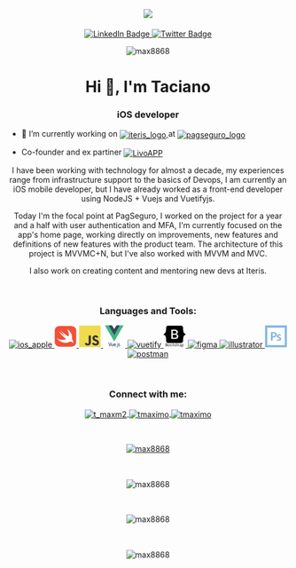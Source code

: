 <div id="header" align="center">
  <img src="./50NA7vr.gif" width="500" />
</div>
<br>
<div id="badges" align="center">
  <a href="https://www.linkedin.com/in/tmaximo/">
    <img src="https://img.shields.io/badge/LinkedIn-blue?style=for-the-badge&logo=linkedin&logoColor=white" alt="LinkedIn Badge"/>
  </a>
  <a href="your-twitter-URL">
    <img src="https://img.shields.io/badge/Twitter-blue?style=for-the-badge&logo=twitter&logoColor=white" alt="Twitter Badge"/>
  </a>
</div>
<p align="center">
    <img src="https://komarev.com/ghpvc/?username=max8868&label=Profile%20views&color=0e75b6&style=flat" alt="max8868" />
</p>

<h1 align="center">Hi 👋, I'm Taciano</h1>
<h3 align="center">iOS developer</h3>

- 🔭 I’m currently working on <a href="www.iteris.com.br" target="_blank" rel="noreferrer"> <img align="center" src="https://www.iteris.com.br/wp-content/themes/iteris/svg/logo.svg" alt="iteris_logo" height="30" /> </a> at <a href="https://pagseguro.uol.com.br/" target="_blank" rel="noreferrer"> <img align="center" src="https://assets.pagseguro.com.br/ps-website-assets/v15.112.1/ps-bootstrap/img/logos/pagbank/pagbank-logo-animado-footer@3x.gif" alt="pagseguro_logo" height="30" /> </a>

- Co-founder and ex partiner <a href="https://livoapp.com.br/" target="_blank" rel="noreferrer"> <img align="center" src="https://play-lh.googleusercontent.com/QC6fDH-oiAR0ITx1ZxKB_-b8lcgj1vU_R9RSUR7MXYjU7VA23Bq01JrhTOYnjlzzKDE=w480-h960-rw" alt="LivoAPP" height="30"/> </a>

<div  align="center">
    <p> 
        I have been working with technology for almost a decade, my experiences range from infrastructure support to the basics of Devops, I am currently an iOS mobile developer, but I have already worked as a front-end developer using NodeJS + Vuejs and Vuetifyjs.

Today I'm the focal point at PagSeguro, I worked on the project for a year and a half with user authentication and MFA, I'm currently focused on the app's home page, working directly on improvements, new features and definitions of new features with the product team. The architecture of this project is MVVMC+N, but I've also worked with MVVM and MVC.

I also work on creating content and mentoring new devs at Iteris.
    </p>
 </div>

<br>
<h3 align="center">Languages and Tools:</h3>
<p align="center">
    <a href="https://developer.apple.com/" target="_blank" rel="noreferrer"> <img src="https://www.vectorlogo.zone/logos/apple/apple-tile.svg" alt="ios_apple" width="40" height="40" /> </a>
    <a href="https://developer.apple.com/swift/" target="_blank" rel="noreferrer"> <img src="https://raw.githubusercontent.com/devicons/devicon/master/icons/swift/swift-original.svg" alt="swift" width="40" height="40" /> </a>    
    <a href="https://developer.mozilla.org/en-US/docs/Web/JavaScript" target="_blank" rel="noreferrer"> <img src="https://raw.githubusercontent.com/devicons/devicon/master/icons/javascript/javascript-original.svg" alt="javascript" width="40" height="40" /> </a>
    <a href="https://vuejs.org/" target="_blank" rel="noreferrer"> <img src="https://raw.githubusercontent.com/devicons/devicon/master/icons/vuejs/vuejs-original-wordmark.svg" alt="vuejs" width="40" height="40" /> </a>
    <a href="https://vuetifyjs.com/en/" target="_blank" rel="noreferrer"> <img src="https://bestofjs.org/logos/vuetify.svg" alt="vuetify" width="40" height="40" /> </a>
    <a href="https://getbootstrap.com" target="_blank" rel="noreferrer"> <img src="https://raw.githubusercontent.com/devicons/devicon/master/icons/bootstrap/bootstrap-plain-wordmark.svg" alt="bootstrap" width="40" height="40" /> </a>
    <a href="https://www.figma.com/" target="_blank" rel="noreferrer"> <img src="https://www.vectorlogo.zone/logos/figma/figma-icon.svg" alt="figma" width="40" height="40" /> </a>
    <a href="https://www.adobe.com/in/products/illustrator.html" target="_blank" rel="noreferrer"> <img src="https://www.vectorlogo.zone/logos/adobe_illustrator/adobe_illustrator-icon.svg" alt="illustrator" width="40" height="40" /> </a>
    <a href="https://www.photoshop.com/en" target="_blank" rel="noreferrer"> <img src="https://raw.githubusercontent.com/devicons/devicon/master/icons/photoshop/photoshop-line.svg" alt="photoshop" width="40" height="40" /> </a>
    <a href="https://postman.com" target="_blank" rel="noreferrer"> <img src="https://www.vectorlogo.zone/logos/getpostman/getpostman-icon.svg" alt="postman" width="40" height="40" /> </a>
</p>
<br>
<h3 align="center">Connect with me:</h3>
<p align="center">
    <a href="https://twitter.com/t_maxm2" target="blank">
        <img align="center" src="https://raw.githubusercontent.com/rahuldkjain/github-profile-readme-generator/master/src/images/icons/Social/twitter.svg" alt="t_maxm2" height="30" width="40" />
    </a>
    <a href="https://stackoverflow.com/users/tmaximo" target="blank">
        <img align="center" src="https://raw.githubusercontent.com/rahuldkjain/github-profile-readme-generator/master/src/images/icons/Social/stack-overflow.svg" alt="tmaximo" height="30" width="40" />
    </a>
     <a href="https://www.linkedin.com/in/tmaximo/" target="blank">
        <img align="center" src="https://www.vectorlogo.zone/logos/linkedin/linkedin-tile.svg" alt="tmaximo" height="30" width="30" />
    </a>
</p>
<br>

<div align="center">
<p align="center">
    <a href="https://github.com/ryo-ma/github-profile-trophy">
        <img src="https://github-profile-trophy.vercel.app/?username=max8868" alt="max8868" />
    </a>
</p>

<br>
<p>
    <img align="center" src="https://github-readme-stats.vercel.app/api/top-langs?username=max8868&show_icons=true&locale=en&layout=full&theme=dracula" alt="max8868" />
</p>
<br>
<p>
    <img align="center" src="https://github-readme-stats.vercel.app/api?username=max8868&show_icons=true&locale=en" alt="max8868" />
</p>
<br>
<p>
    <img align="center" src="https://github-readme-streak-stats.herokuapp.com/?user=max8868&" alt="max8868" /> 
</p>

</div>
